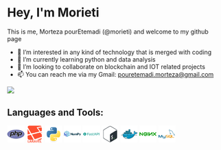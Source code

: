 <h1>Hey, I'm Morieti</h1>
This is me, Morteza pourEtemadi (@morieti) and welcome to my github page

- 👀 I’m interested in any kind of technology that is merged with coding
- 🌱 I’m currently learning python and data analysis
- 💞️ I’m looking to collaborate on blockchain and IOT related projects
- 📫 You can reach me via my Gmail: pouretemadi.morteza@gmail.com


<a href="https://www.coffeebede.com/morieti"><img class="img-fluid" src="https://coffeebede.ir/DashboardTemplateV2/app-assets/images/banner/default-yellow.svg" /></a>

<h2> Languages and Tools:</h2>

<img src="https://raw.githubusercontent.com/devicons/devicon/master/icons/php/php-original.svg" alt="PHP" style="max-width: 100%;" width="40" height="40">
<img src="https://raw.githubusercontent.com/devicons/devicon/master/icons/laravel/laravel-plain-wordmark.svg" alt="Laravel" style="max-width: 100%;" width="40" height="40">

<img src="https://raw.githubusercontent.com/devicons/devicon/master/icons/python/python-original.svg" alt="Python" style="max-width: 100%;" width="40" height="40">
<img src="https://raw.githubusercontent.com/devicons/devicon/master/icons/numpy/numpy-original-wordmark.svg" alt="NumPy" style="max-width: 100%;" width="40" height="40">
<img src="https://raw.githubusercontent.com/devicons/devicon/master/icons/fastapi/fastapi-original-wordmark.svg" alt="FastAPI" style="max-width: 100%;" width="40" height="40">

<img src="https://raw.githubusercontent.com/devicons/devicon/master/icons/bash/bash-original.svg" alt="bash" style="max-width: 100%;" width="40" height="40">
<img src="https://raw.githubusercontent.com/devicons/devicon/master/icons/docker/docker-original.svg" alt="Docker" style="max-width: 100%;" width="40" height="40">
<img src="https://raw.githubusercontent.com/devicons/devicon/master/icons/nginx/nginx-original.svg" alt="Nginx" style="max-width: 100%;" width="40" height="40">
<img src="https://raw.githubusercontent.com/devicons/devicon/master/icons/mysql/mysql-original-wordmark.svg" alt="MySQL" style="max-width: 100%;" width="40" height="40">
